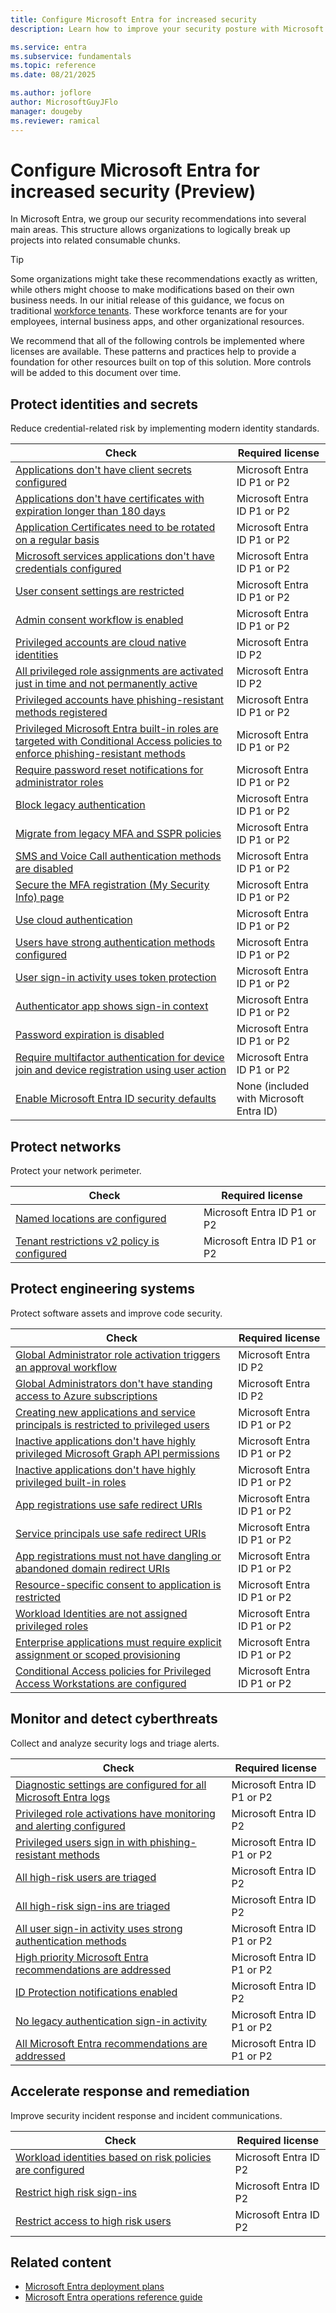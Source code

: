 ```yaml
---
title: Configure Microsoft Entra for increased security
description: Learn how to improve your security posture with Microsoft Entra.

ms.service: entra
ms.subservice: fundamentals
ms.topic: reference
ms.date: 08/21/2025

ms.author: joflore
author: MicrosoftGuyJFlo
manager: dougeby
ms.reviewer: ramical
---
```

# Configure Microsoft Entra for increased security (Preview)

In Microsoft Entra, we group our security recommendations into several main areas. This structure allows organizations to logically break up projects into related consumable chunks.

> [!TIP]
> Some organizations might take these recommendations exactly as written, while others might choose to make modifications based on their own business needs. In our initial release of this guidance, we focus on traditional [workforce tenants](/entra/external-id/tenant-configurations#workforce-tenants). These workforce tenants are for your employees, internal business apps, and other organizational resources. 

We recommend that all of the following controls be implemented where licenses are available. These patterns and practices help to provide a foundation for other resources built on top of this solution. More controls will be added to this document over time.

## Protect identities and secrets

Reduce credential-related risk by implementing modern identity standards.

| Check | Required license |
|---|---|
| [Applications don't have client secrets configured](zero-trust-protect-identities.md#applications-dont-have-client-secrets-configured) | Microsoft Entra ID P1 or P2 |
| [Applications don't have certificates with expiration longer than 180 days](zero-trust-protect-identities.md#applications-dont-have-certificates-with-expiration-longer-than-180-days) | Microsoft Entra ID P1 or P2 |
| [Application Certificates need to be rotated on a regular basis](zero-trust-protect-identities.md#application-certificates-need-to-be-rotated-on-a-regular-basis) | Microsoft Entra ID P1 or P2 |
| [Microsoft services applications don't have credentials configured](zero-trust-protect-identities.md#microsoft-services-applications-dont-have-credentials-configured) | Microsoft Entra ID P1 or P2 |
| [User consent settings are restricted](zero-trust-protect-identities.md#user-consent-settings-are-restricted) | Microsoft Entra ID P1 or P2 |
| [Admin consent workflow is enabled](zero-trust-protect-identities.md#admin-consent-workflow-is-enabled) | Microsoft Entra ID P1 or P2 |
| [Privileged accounts are cloud native identities](zero-trust-protect-identities.md#privileged-accounts-are-cloud-native-identities) | Microsoft Entra ID P2 |
| [All privileged role assignments are activated just in time and not permanently active](zero-trust-protect-identities.md#all-privileged-role-assignments-are-activated-just-in-time-and-not-permanently-active) | Microsoft Entra ID P2 |
| [Privileged accounts have phishing-resistant methods registered](zero-trust-protect-identities.md#privileged-accounts-have-phishing-resistant-methods-registered) | Microsoft Entra ID P1 or P2 |
| [Privileged Microsoft Entra built-in roles are targeted with Conditional Access policies to enforce phishing-resistant methods](zero-trust-protect-identities.md#privileged-microsoft-entra-built-in-roles-are-targeted-with-conditional-access-policies-to-enforce-phishing-resistant-methods) | Microsoft Entra ID P1 or P2 |
| [Require password reset notifications for administrator roles](zero-trust-protect-identities.md#require-password-reset-notifications-for-administrator-roles) | Microsoft Entra ID P1 or P2 |
| [Block legacy authentication](zero-trust-protect-identities.md#block-legacy-authentication) | Microsoft Entra ID P1 or P2 |
| [Migrate from legacy MFA and SSPR policies](zero-trust-protect-identities.md#migrate-from-legacy-mfa-and-sspr-policies) | Microsoft Entra ID P1 or P2 |
| [SMS and Voice Call authentication methods are disabled](zero-trust-protect-identities.md#sms-and-voice-call-authentication-methods-are-disabled) | Microsoft Entra ID P1 or P2 |
| [Secure the MFA registration (My Security Info) page](zero-trust-protect-identities.md#secure-the-mfa-registration-my-security-info-page) | Microsoft Entra ID P1 or P2 |
| [Use cloud authentication](zero-trust-protect-identities.md#use-cloud-authentication) | Microsoft Entra ID P1 or P2 |
| [Users have strong authentication methods configured](zero-trust-protect-identities.md#users-have-strong-authentication-methods-configured) | Microsoft Entra ID P1 or P2 |
| [User sign-in activity uses token protection](zero-trust-protect-identities.md#user-sign-in-activity-uses-token-protection) | Microsoft Entra ID P1 or P2 |
| [Authenticator app shows sign-in context](zero-trust-protect-identities.md#authenticator-app-shows-sign-in-context) | Microsoft Entra ID P1 or P2 |
| [Password expiration is disabled](zero-trust-protect-identities.md#password-expiration-is-disabled) | Microsoft Entra ID P1 or P2 |
| [Require multifactor authentication for device join and device registration using user action](zero-trust-protect-identities.md#require-multifactor-authentication-for-device-join-and-device-registration-using-user-action) | Microsoft Entra ID P1 or P2 |
| [Enable Microsoft Entra ID security defaults](zero-trust-protect-identities.md#enable-microsoft-entra-id-security-defaults) | None (included with Microsoft Entra ID) |

## Protect networks

Protect your network perimeter.

| Check | Required license |
|---|---|
| [Named locations are configured](zero-trust-protect-networks.md#named-locations-are-configured) | Microsoft Entra ID P1 or P2 |
| [Tenant restrictions v2 policy is configured](zero-trust-protect-networks.md#tenant-restrictions-v2-policy-is-configured) | Microsoft Entra ID P1 or P2 |

## Protect engineering systems

Protect software assets and improve code security.

| Check | Required license |
|---|---|
| [Global Administrator role activation triggers an approval workflow](zero-trust-protect-engineering-systems.md#global-administrator-role-activation-triggers-an-approval-workflow) | Microsoft Entra ID P2 |
| [Global Administrators don't have standing access to Azure subscriptions](zero-trust-protect-engineering-systems.md#global-administrators-dont-have-standing-access-to-azure-subscriptions) | Microsoft Entra ID P2 |
| [Creating new applications and service principals is restricted to privileged users](zero-trust-protect-engineering-systems.md#creating-new-applications-and-service-principals-is-restricted-to-privileged-users) | Microsoft Entra ID P1 or P2 |
| [Inactive applications don't have highly privileged Microsoft Graph API permissions](zero-trust-protect-engineering-systems.md#inactive-applications-dont-have-highly-privileged-microsoft-graph-api-permissions) | Microsoft Entra ID P1 or P2 |
| [Inactive applications don't have highly privileged built-in roles](zero-trust-protect-engineering-systems.md#inactive-applications-dont-have-highly-privileged-built-in-roles) | Microsoft Entra ID P1 or P2 |
| [App registrations use safe redirect URIs](zero-trust-protect-engineering-systems.md#app-registrations-use-safe-redirect-uris) | Microsoft Entra ID P1 or P2 |
| [Service principals use safe redirect URIs](zero-trust-protect-engineering-systems.md#service-principals-use-safe-redirect-uris) | Microsoft Entra ID P1 or P2 |
| [App registrations must not have dangling or abandoned domain redirect URIs](zero-trust-protect-engineering-systems.md#app-registrations-must-not-have-dangling-or-abandoned-domain-redirect-uris) | Microsoft Entra ID P1 or P2 |
| [Resource-specific consent to application is restricted](zero-trust-protect-engineering-systems.md#resource-specific-consent-to-application-is-restricted) | Microsoft Entra ID P1 or P2 |
| [Workload Identities are not assigned privileged roles](zero-trust-protect-engineering-systems.md#workload-identities-are-not-assigned-privileged-roles) | Microsoft Entra ID P1 or P2 |
| [Enterprise applications must require explicit assignment or scoped provisioning](zero-trust-protect-engineering-systems.md#enterprise-applications-must-require-explicit-assignment-or-scoped-provisioning) | Microsoft Entra ID P1 or P2 |
| [Conditional Access policies for Privileged Access Workstations are configured](zero-trust-protect-engineering-systems.md#conditional-access-policies-for-privileged-access-workstations-are-configured) | Microsoft Entra ID P1 or P2 |

## Monitor and detect cyberthreats

Collect and analyze security logs and triage alerts.

| Check | Required license |
|--- | --- |
| [Diagnostic settings are configured for all Microsoft Entra logs](zero-trust-monitor-detect.md#diagnostic-settings-are-configured-for-all-microsoft-entra-logs) | Microsoft Entra ID P1 or P2     |
| [Privileged role activations have monitoring and alerting configured](zero-trust-monitor-detect.md#privileged-role-activations-have-monitoring-and-alerting-configured) | Microsoft Entra ID P2           |
| [Privileged users sign in with phishing-resistant methods](zero-trust-monitor-detect.md#privileged-users-sign-in-with-phishing-resistant-methods) | Microsoft Entra ID P1 or P2     |
| [All high-risk users are triaged](zero-trust-monitor-detect.md#all-high-risk-users-are-triaged)     | Microsoft Entra ID P2           |
| [All high-risk sign-ins are triaged](zero-trust-monitor-detect.md#all-high-risk-sign-ins-are-triaged) | Microsoft Entra ID P2           |
| [All user sign-in activity uses strong authentication methods](zero-trust-monitor-detect.md#all-user-sign-in-activity-uses-strong-authentication-methods) | Microsoft Entra ID P1 or P2     |
| [High priority Microsoft Entra recommendations are addressed](zero-trust-monitor-detect.md#high-priority-microsoft-entra-recommendations-are-addressed) | Microsoft Entra ID P1 or P2     |
| [ID Protection notifications enabled](zero-trust-monitor-detect.md#id-protection-notifications-enabled) | Microsoft Entra ID P2           |
| [No legacy authentication sign-in activity](zero-trust-monitor-detect.md#no-legacy-authentication-sign-in-activity) | Microsoft Entra ID P1 or P2     |
| [All Microsoft Entra recommendations are addressed](zero-trust-monitor-detect.md#all-microsoft-entra-recommendations-are-addressed) | Microsoft Entra ID P1 or P2     |

## Accelerate response and remediation

Improve security incident response and incident communications.

| Check | Required license |
|---|---|
| [Workload identities based on risk policies are configured](zero-trust-response-remediation.md#workload-identities-based-on-risk-policies-are-configured) | Microsoft Entra ID P2 |
| [Restrict high risk sign-ins](zero-trust-response-remediation.md#restrict-high-risk-sign-ins) | Microsoft Entra ID P2 |
| [Restrict access to high risk users](zero-trust-response-remediation.md#restrict-access-to-high-risk-users) | Microsoft Entra ID P2 |

## Related content

- [Microsoft Entra deployment plans](../architecture/deployment-plans.md)
- [Microsoft Entra operations reference guide](../architecture/ops-guide-intro.md)
